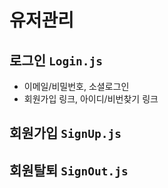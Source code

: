 # 유저관리

## 로그인 `Login.js`

- 이메일/비밀번호, 소셜로그인
- 회원가입 링크, 아이디/비번찾기 링크

## 회원가입 `SignUp.js`

## 회원탈퇴 `SignOut.js`